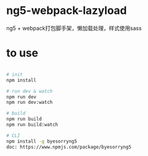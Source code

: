 # ng5-webpack-lazyload
ng5 + webpack打包脚手架，懒加载处理，样式使用sass

# to use

```bash

# init
npm install

# run dev & watch
npm run dev
npm run dev:watch

# build
npm run build
npm run build:watch

# CLI
npm install -g byesorryng5
doc: https://www.npmjs.com/package/byesorryng5